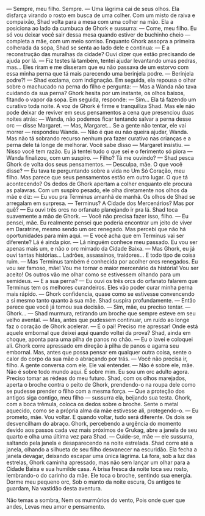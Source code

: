 — Sempre, meu filho. Sempre. — Uma lágrima cai de seus olhos. Ela disfarça virando o rosto em busca de uma colher.
Com um misto de raiva e compaixão, Shad volta para a mesa com uma colher na mão. Ela a posiciona ao lado da cumbuca de Ghork e sussurra:
— Come, meu filho. Eu só vou deixar você sair dessa mesa quando estiver de buchinho cheio — completa a mãe, com um meio sorriso.
Enquanto Ghork assopra a primeira colherada da sopa, Shad se senta ao lado dele e continua:
— E a reconstrução das muralhas da cidade? Ouvi dizer que estão precisando de ajuda por lá.
— Fiz testes lá também, tentei ajudar levantando umas pedras, mas... Eles riram e me disseram que eu não passava de um estorvo com essa minha perna que tá mais parecendo uma berinjela podre.
— Berinjela podre?! — Shad exclama, com indignação. 
Em seguida, ela repousa o olhar sobre o machucado na perna do filho e pergunta:
— Mas a Wanda não tava cuidando da sua perna?
Ghork hesita por um instante, os olhos baixos, fitando o vapor da sopa. Em seguida, responde:
— Sim... Ela  tá fazendo um curativo toda noite.
A voz de Ghork é firme e tranquiliza Shad. Mas ele não pode deixar de reviver em seus pensamentos a cena que presenciou duas noites atrás:
— Wanda, não podemos ficar tentando salvar a perna desse orc — disse Margaret.
— Mas, Margaret... Se a gente não tentar, ele vai morrer — respondeu Wanda.
— Não é que eu não queira ajudar, Wanda. Mas não tá sobrando recurso nenhum pra fazer curativo nas crianças e a perna dele tá longe de melhorar. Você sabe disso — Margaret insistiu.
— Nisso você tem razão. Eu já tentei tudo o que sei e o ferimento só piora — Wanda finalizou, com um suspiro.
— Filho? Tá me ouvindo? — Shad pesca Ghork de volta dos seus pensamentos.
— Desculpa, mãe. O que você disse?
— Eu tava te perguntando sobre a vida no Um Só Coração, meu filho. Mas parece que seus pensamentos estão em outro lugar. O que tá acontecendo?
Os dedos de Ghork apertam a colher enquanto ele procura as palavras. Com um suspiro pesado, ele olha diretamente nos olhos da mãe e diz:
— Eu vou pra Terminus amanhã de manhã.
Os olhos de Shad se arregalam em surpresa.
— Terminus? A Cidade dos Mercenários? Mas por quê?
— Eu ouvi três orcs no orfanato planejando ir pra lá.
Shad toca suavemente a mão de Ghork.
— Você não precisa fazer isso, filho.
— Eu pensei, mãe. Eu realmente pensei que poderia encontrar um jeito de viver em Daratrine, mesmo sendo um orc renegado. Mas percebi que não há oportunidades para mim aqui.
— E você acha que em Terminus vai ser diferente? Lá é ainda pior.
— Lá ninguém conhece meu passado. Eu vou ser apenas mais um, e não o orc mirrado da Cidade Baixa.
— Mas Ghork, eu já ouvi tantas histórias... Ladrões, assassinos, traidores... E todo tipo de coisa ruim.
— Mas Terminus também é conhecida por acolher orcs renegados. Eu vou ser famoso, mãe! Vou me tornar o maior mercenário da história! Vou ser aceito! Os outros vão me olhar como se estivessem olhando para um semideus.
— E a sua perna?
— Eu ouvi os três orcs do orfanato falarem que Terminus tem os melhores curandeiros. Eles vão poder curar minha perna mais rápido. — Ghork confidencia, quase como se estivesse convencendo a si mesmo tanto quanto à sua mãe.
Shad suspira profundamente.
— Então parece que você já tomou sua decisão.
— Sim, mãe, eu preciso tentar. 
— Ghork... — Shad murmura, retirando um broche que sempre esteve em seu velho avental.
— Mas, antes que pudessem continuar, um ruído ao longe faz o coração de Ghork acelerar.
— É o pai! Preciso me apressar! Onde está aquele embornal que deixei aqui quando voltei da prova?
Shad, ainda em choque, aponta para uma pilha de panos no chão.
— Eu o lavei e coloquei ali.
Ghork corre apressado em direção à pilha de panos e agarra seu embornal. Mas, antes que possa pensar em qualquer outra coisa, sente o calor do corpo da sua mãe o abraçando por trás.
— Você não precisa ir, filho. A gente conversa com ele. Ele vai entender.
— Não é sobre ele, mãe. Não é sobre todo mundo aqui. É sobre mim. Eu sou um orc adulto agora. Preciso tomar as rédeas do meu futuro.
Shad, com os olhos marejados, aperta o broche contra o peito de Ghork, prendendo-o na roupa dele como se pudesse prender o filho com a mesma força.
— Que a proteção dos antigos siga contigo, meu filho — sussurra ela, beijando sua testa.
Ghork, com a boca trêmula, coloca os dedos sobre o broche. Sente o metal aquecido, como se a própria alma da mãe estivesse ali, protegendo-o.
— Eu prometo, mãe. Vou voltar. E quando voltar, tudo será diferente.
Os dois se desvencilham do abraço. Ghork, percebendo a urgência do momento devido aos passos cada vez mais próximos de Grukag, abre a janela de seu quarto e olha uma última vez para Shad.
— Cuide-se, mãe — ele sussurra, saltando pela janela e desaparecendo na noite estrelada.
Shad corre até a janela, olhando a silhueta de seu filho desvanecer na escuridão. Ela fecha a janela devagar, deixando escapar uma única lágrima.
Lá fora, sob a luz das estrelas, Ghork caminha apressado, mas não sem lançar um olhar para a Cidade Baixa e sua humilde casa. A brisa fresca da noite toca seu rosto, lembrando-o do carinho da mãe. Ele toca o broche, sentindo sua energia.
Dorme meu pequeno orc,
Sob o manto da noite escura,
Os antigos te guardam,
Na vastidão desta aventura.

Não temas a sombra,
Nem os murmúrios do vento,
Pois onde quer que andes,
Levas meu amor e pensamento.